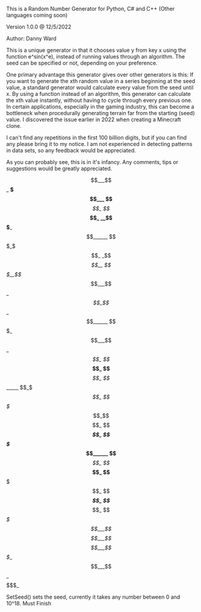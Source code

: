 This is a Random Number Generator for Python, C# and C++ (Other languages coming soon)

Version 1.0.0 @ 12/5/2022

Author: Danny Ward

This is a unique generator in that it chooses value y from key x using the function e^sin(x^e), instead of running values through an algorithm. The seed can be specified or not, depending on your preference.

One primary advantage this generator gives over other generators is this: If you want to generate the xth random value in a series beginning at the seed value, a standard generator would calculate every value from the seed until x. By using a function instead of an algorithm, this generator can calculate the xth value instantly, without having to cycle through every previous one. In certain applications, especially in the gaming industry, this can become a bottleneck when procedurally generating terrain far from the starting (seed) value. I discovered the issue earlier in 2022 when creating a Minecraft clone.

I can't find any repetitions in the first 100 billion digits, but if you can find any please bring it to my notice. I am not experienced in detecting patterns in data sets, so any feedback would be appreciated.

As you can probably see, this is in it's infancy. Any comments, tips or suggestions would be greatly appreciated.

$$___$$_ __$$$___ $$___$$_ $$___$$_ __$$$___ $$______
$$$_$$$_ _$$_$$__ $$$__$$_ $$___$$_ _$$_$$__ $$______
$$$$$$$_ $$___$$_ $$$$_$$_ $$___$$_ $$___$$_ $$______
$$_$_$$_ $$$$$$$_ $$_$$$$_ $$___$$_ $$$$$$$_ $$______
$$___$$_ $$___$$_ $$__$$$_ $$___$$_ $$___$$_ $$____$_
$$___$$_ $$___$$_ $$___$$_ _$$$$$__ $$___$$_ $$$$$$$_

SetSeed() sets the seed, currently it takes any number between 0 and 10^18.
Must Finish
